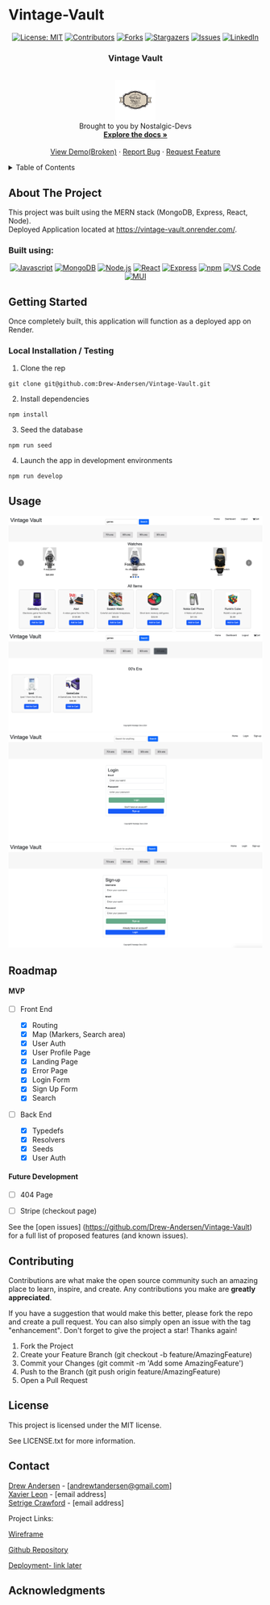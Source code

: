 # Vintage-Vault

<div align="center">

  <!-- Add badges using the following format: -->
  <!-- ![Name](urlToShieldHere)(urlToGithubHere) -->

[![License: MIT](https://img.shields.io/badge/License-MIT-yellow.svg)](https://opensource.org/licenses/MIT)
[![Contributors](https://img.shields.io/github/contributors/Drew-Andersen/Vintage-Vault.svg?style=plastic&logo=appveyor)](https://github.com/Drew-Andersen/Vintage-VaultR/graphs/contributors)
[![Forks](https://img.shields.io/github/forks/Drew-Andersen/Vintage-Vault.svg?style=plastic&logo=appveyor)](https://github.com/https://github.com/Drew-Andersen/Vintage-Vault/network/members)
[![Stargazers](https://img.shields.io/github/stars/Drew-Andersen/Vintage-Vault.svg?style=plastic&logo=appveyor)](https://github.com/Drew-Andersen/Vintage-Vault/stargazers)
[![Issues](https://img.shields.io/github/issues/Drew-Andersen/Vintage-Vault.svg?style=plastic&logo=appveyor)](https://github.com/Drew-Andersen/Vintage-Vault/issues)
[![LinkedIn](https://img.shields.io/badge/-LinkedIn-black.svg?style=plastic&logo=appveyor&logo=linkedin&colorB=555)]([Linkedin-links-here])

</div>

<!-- PROJECT LOGO -->

<div align="center">

  <h3 align="center">Vintage Vault</h3>

  <p align="center">
        <br />
    <a href="">
      <img src="./client/public/imagees/Logo.png" alt="Logo" width="80" height="80">
    </a><br />
    Brought to you by Nostalgic-Devs<br />
    <a href="https://github.com/Drew-Andersen/Vintage-Vault"><strong>Explore the docs »</strong></a>
    <br />
    <br />
    <a href="https://github.com/Drew-Andersen/Vintage-Vault">View Demo(Broken)</a>
    ·
    <a href="https://github.com/Drew-Andersen/Vintage-Vault">Report Bug</a>
    ·
    <a href="https://github.com/Drew-Andersen/Vintage-Vault">Request Feature</a>

  </p>
</div>

<!-- TABLE OF CONTENTS -->
<details>
  <summary>Table of Contents</summary>
  <ol>
    <li>
      <a href="#about-the-project">About The Project</a>
      <ul>
        <li><a href="#built-with">Built With</a></li>
      </ul>
    </li>
    <li>
      <a href="#getting-started">Getting Started</a>
      <ul>
        <li><a href="#installation">Installation</a></li>
      </ul>
    </li>
    <li><a href="#usage">Usage</a></li>
    <li><a href="#roadmap">Roadmap</a></li>
    <li><a href="#contributing">Contributing</a></li>
    <li><a href="#license">License</a></li>
    <li><a href="#contact">Contact</a></li>
    <li><a href="#acknowledgments">Acknowledgments</a></li>
  </ol>
</details>

<!-- ABOUT THE PROJECT -->

## About The Project

<!-- Add screenshots using the following format: -->
<!-- ![Screenshot alt description](directPathOfScreenshots) -->

This project was built using the MERN stack (MongoDB, Express, React, Node). <br />
Deployed Application located at https://vintage-vault.onrender.com/.

### Built using:

<div align="center">

[![Javascript](https://img.shields.io/badge/Language-JavaScript-ff0000?style=plastic&logo=JavaScript&logoWidth=10)](https://javascript.info/)
[![MongoDB](https://img.shields.io/badge/Database-MongoDB-80ff00?style=plastic&logo=MongoDB&logoWidth=10)](https://www.mongodb.com/home)
[![Node.js](https://img.shields.io/badge/Framework-Node.js-ff0000?style=plastic&logo=Node.js&logoWidth=10)](https://nodejs.org/en/)
[![React](https://img.shields.io/badge/Framework-React.js-ff8000?style=plastic&logo=React&logoWidth=10)](https://reactjs.org/docs/getting-started.html)
[![Express](https://img.shields.io/badge/Framework-Express-80ff00?style=plastic&logo=Express&logoWidth=10)](https://expressjs.com/)
[![npm](https://img.shields.io/badge/Tools-npm-ff0000?style=plastic&logo=npm&logoWidth=10)](https://www.npmjs.com/)
[![VS Code](https://img.shields.io/badge/IDE-VSCode-ff0000?style=plastic&logo=VisualStudioCode&logoWidth=10)](https://code.visualstudio.com/docs)
[![MUI](https://img.shields.io/badge/Package-MUI-ff0000?style=plastic&logo=MUI&logoWidth=10)](https://mui.com/)

</div>

<!-- GETTING STARTED -->

## Getting Started

Once completely built, this application will function as a deployed app on Render.

### Local Installation / Testing

1. Clone the rep

```
git clone git@github.com:Drew-Andersen/Vintage-Vault.git
```

2. Install dependencies

```
npm install
```

3. Seed the database

```
npm run seed
```

4. Launch the app in development environments

```
npm run develop
```

<!-- USAGE EXAMPLES -->

## Usage

<!-- Screenshots -->
![Home page](client/public/imagees/Home.png)
![Era page](client/public/imagees/Era.png)
![Login page](client/public/imagees/Login.png)
![Sign-up page](client/public/imagees/Sign-up.png)

<!-- ROADMAP -->

## Roadmap

#### MVP

- [ ] Front End

  - [x] Routing
  - [x] Map (Markers, Search area)
  - [x] User Auth
  - [x] User Profile Page
  - [x] Landing Page
  - [x] Error Page
  - [x] Login Form
  - [x] Sign Up Form
  - [x] Search

- [ ] Back End
  - [x] Typedefs
  - [x] Resolvers
  - [x] Seeds
  - [x] User Auth

#### Future Development

- [ ] 404 Page
- [ ] Stripe (checkout page)


See the [open issues] (https://github.com/Drew-Andersen/Vintage-Vault) for a full list of proposed features (and known issues).

<!-- CONTRIBUTING -->

## Contributing

Contributions are what make the open source community such an amazing place to learn, inspire, and create. Any contributions you make are **greatly appreciated**.

If you have a suggestion that would make this better, please fork the repo and create a pull request. You can also simply open an issue with the tag "enhancement".
Don't forget to give the project a star! Thanks again!

1. Fork the Project
2. Create your Feature Branch (git checkout -b feature/AmazingFeature)
3. Commit your Changes (git commit -m 'Add some AmazingFeature')
4. Push to the Branch (git push origin feature/AmazingFeature)
5. Open a Pull Request

<!-- LICENSE -->

## License

This project is licensed under the MIT license.

See LICENSE.txt for more information.

<!-- CONTACT -->

## Contact

[Drew Andersen](https://github.com/Drew-Andersen) - [andrewtandersen@gmail.com] <br />
[Xavier Leon](https://github.com/lateralmonster1) - [email address] <br />
[Setrige Crawford](https://github.com/SetCra123) - [email address] <br />
 



Project Links:

[Wireframe](https://docs.google.com/presentation/d/1NUg2MygvJb5myirMC37jNJ9gLDKaCSduznpV8PCzgLY/edit?usp=sharing)

[Github Repository](https://github.com/Drew-Andersen/Vintage-Vault)

[Deployment- link later](https://vintage-vault.onrender.com/)

<!-- ACKNOWLEDGMENTS -->

## Acknowledgments

